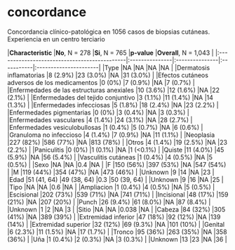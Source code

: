 # concordance
Concordancia clínico-patológica en 1056 casos de biopsias cutáneas. Experiencia en un centro terciario

|**Characteristic**                            |**No**, N = 278 |**Si**, N = 765 |**p-value** |**Overall**, N = 1,043 | |:---------------------------------------------|:---------------|:---------------|:-----------|:----------------------| |Type                                          |NA              |NA              |NA          |NA                     | |Dermatosis inflamatorias                      |8 (2.9%)        |23 (3.0%)       |NA          |31 (3.0%)              | |Efectos cutáneos adversos de los medicamentos |0 (0%)          |7 (0.9%)        |NA          |7 (0.7%)               | |Enfermedades de las estructuras anexiales     |10 (3.6%)       |12 (1.6%)       |NA          |22 (2.1%)              | |Enfermedades del tejido conjuntivo            |3 (1.1%)        |11 (1.4%)       |NA          |14 (1.3%)              | |Enfermedades infecciosas                      |5 (1.8%)        |18 (2.4%)       |NA          |23 (2.2%)              | |Enfermedades pigmentarias                     |0 (0%)          |3 (0.4%)        |NA          |3 (0.3%)               | |Enfermedades vasculares                       |4 (1.4%)        |24 (3.1%)       |NA          |28 (2.7%)              | |Enfermedades vesiculobullosas                 |1 (0.4%)        |5 (0.7%)        |NA          |6 (0.6%)               | |Granuloma no infeccioso                       |4 (1.4%)        |7 (0.9%)        |NA          |11 (1.1%)              | |Neoplasia                                     |227 (82%)       |586 (77%)       |NA          |813 (78%)              | |Otros                                         |4 (1.4%)        |19 (2.5%)       |NA          |23 (2.2%)              | |Paniculitis                                   |0 (0%)          |1 (0.1%)        |NA          |1 (<0.1%)              | |Quiste                                        |11 (4.0%)       |45 (5.9%)       |NA          |56 (5.4%)              | |Vasculitis cutáneas                           |1 (0.4%)        |4 (0.5%)        |NA          |5 (0.5%)               | |Sexo                                          |NA              |NA              |0.4         |NA                     | |F                                             |150 (56%)       |397 (53%)       |NA          |547 (54%)              | |M                                             |119 (44%)       |354 (47%)       |NA          |473 (46%)              | |Unknown                                       |9               |14              |NA          |23                     | |Edad                                          |51 (41, 64)     |49 (38, 64)     |0.3         |50 (39, 64)            | |Unknown                                       |9               |16              |NA          |25                     | |Tipo                                          |NA              |NA              |0.6         |NA                     | |Ampliacion                                    |1 (0.4%)        |4 (0.5%)        |NA          |5 (0.5%)               | |Escisional                                    |202 (73%)       |539 (71%)       |NA          |741 (71%)              | |Incisional                                    |48 (17%)        |159 (21%)       |NA          |207 (20%)              | |Punch                                         |26 (9.4%)       |61 (8.0%)       |NA          |87 (8.4%)              | |Unknown                                       |1               |2               |NA          |3                      | |Sitio                                         |NA              |NA              |0.038       |NA                     | |Cabeza                                        |84 (32%)        |305 (41%)       |NA          |389 (39%)              | |Extremidad inferior                           |47 (18%)        |92 (12%)        |NA          |139 (14%)              | |Extremidad superior                           |32 (12%)        |69 (9.3%)       |NA          |101 (10%)              | |Genital                                       |6 (2.3%)        |11 (1.5%)       |NA          |17 (1.7%)              | |Tronco                                        |95 (36%)        |263 (35%)       |NA          |358 (36%)              | |Uña                                           |1 (0.4%)        |2 (0.3%)        |NA          |3 (0.3%)               | |Unknown                                       |13              |23              |NA          |36                     |

